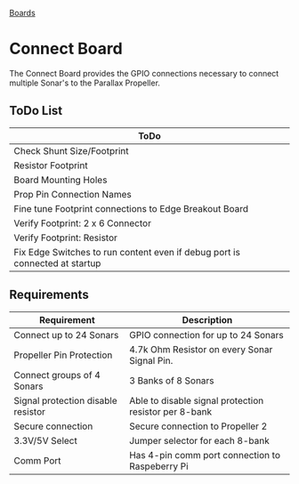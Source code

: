 [Boards](../Boards.md)
# Connect Board
The Connect Board provides the GPIO connections necessary to connect multiple Sonar's to the Parallax Propeller.

## ToDo List
| ToDo |
| --- |
| Check Shunt Size/Footprint |
| Resistor Footprint |
| Board Mounting Holes |
| Prop Pin Connection Names |
| Fine tune Footprint connections to Edge Breakout Board |
| Verify Footprint: 2 x 6 Connector |
| Verify Footprint: Resistor |
| Fix Edge Switches to run content even if debug port is connected at startup |


## Requirements
| Requirement | Description |
| --- | --- |
| Connect up to 24 Sonars | GPIO connection for up to 24 Sonars |
| Propeller Pin Protection | 4.7k Ohm Resistor on every Sonar Signal Pin. |
| Connect groups of 4 Sonars | 3 Banks of 8 Sonars |
| Signal protection disable resistor | Able to disable signal protection resistor per 8-bank |
| Secure connection | Secure connection to Propeller 2 |
| 3.3V/5V Select | Jumper selector for each 8-bank |
| Comm Port | Has 4-pin comm port connection to Raspeberry Pi |